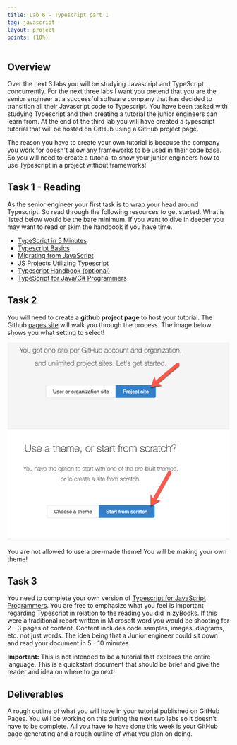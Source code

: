 ```yaml
---
title: Lab 6 - Typescript part 1
tag: javascript
layout: project
points: (10%)
---
```


## Overview

Over the next 3 labs you will be studying Javascript and TypeScript
concurrently. For the next three labs I want you pretend that you are the senior
engineer at a successful software company that has decided to transition all
their Javascript code to Typescript. You have been tasked with studying
Typescript and then creating a tutorial the junior engineers can learn from. At
the end of the third lab you will have created a typescript tutorial that will
be hosted on GitHub using a GitHub project page.

The reason you have to create your own tutorial is because the company you work
for doesn't allow any frameworks to be used in their code base. So you will need
to create a tutorial to show your junior engineers how to use Typescript in a
project without frameworks!

## Task 1 - Reading

As the senior engineer your first task is to wrap your head around Typescript.
So read through the following resources to get started. What is listed below
would be the bare minimum. If you want to dive in deeper you may want to read or
skim the handbook if you have time.

- [TypeScript in 5 Minutes](https://www.typescriptlang.org/docs/handbook/typescript-in-5-minutes.html)
- [Typescript Basics](https://www.typescriptlang.org/docs/handbook/2/basic-types.html)
- [Migrating from JavaScript](https://www.typescriptlang.org/docs/handbook/migrating-from-javascript.html)
- [JS Projects Utilizing Typescript](https://www.typescriptlang.org/docs/handbook/intro-to-js-ts.html)
- [Typescript Handbook (optional)](https://www.typescriptlang.org/docs/handbook/intro.html)
- [TypeScript for Java/C# Programmers](https://www.typescriptlang.org/docs/handbook/typescript-in-5-minutes-oop.html)

## Task 2

You will need to create a **github project page** to host your tutorial. The
Github [pages site](https://pages.github.com/) will walk you through the
process. The image below shows you what setting to select!

![Settings for Github](/assets/images/labs/lesson14.png)

You are not allowed to use a pre-made theme! You will be making your own theme!

## Task 3

You need to complete your own version of [Typescript for JavaScript
Programmers](https://www.typescriptlang.org/docs/handbook/typescript-in-5-minutes.html).
You are free to emphasize what you feel is important regarding Typescript in
relation to the reading you did in zyBooks. If this were a traditional report
written in Microsoft word you would be shooting for 2 - 3 pages of content.
Content includes code samples, images, diagrams, etc. not just words. The idea
being that a Junior engineer could sit down and read your document in 5 - 10
minutes.

**Important:** This is not intended to be a tutorial that explores the entire
language. This is a quickstart document that should be brief and give the reader
and idea on where to go next!

## Deliverables

A rough outline of what you will have in your tutorial published on GitHub
Pages. You will be working on this during the next two labs so it doesn't have
to be complete. All you have to have done this week is your GitHub page
generating and a rough outline of what you plan on doing.
